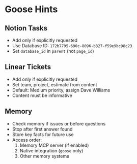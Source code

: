 # Goose Hints

## Notion Tasks

- Add only if explicitly requested
- Use Database ID: `172b7795-690c-8096-b327-f59e9bc98c23`
- Set `database_id` in `parent` (not `page_id`)

## Linear Tickets

- Add only if explicitly requested
- Set team, project, estimate from content
- Default: Medium priority, assign Dave Williams
- Content must be informative

## Memory

- Check memory if issues or before questions
- Stop after first answer found
- Store key facts for future use
- Access order:
  1. Memory MCP server (if enabled)
  2. Native integration (`goose` only)
  3. Other memory systems
